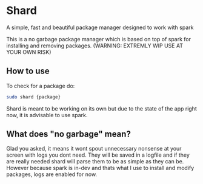 # Shard

A simple, fast and beautiful package manager designed to work with spark

This is a no garbage package manager which is based on top of spark for installing and removing packages. (WARNING: EXTREMLY WIP USE AT YOUR OWN RISK)

## How to use
To check for a package do:
```bash
sudo shard {package}
```
Shard is meant to be working on its own but due to the state of the app right now, it is advisable to use spark. 


## What does "no garbage" mean?
Glad you asked, it means it wont spout unnecessary nonsense at your screen with logs you dont need. They will be saved in a logfile and if they are really needed shard will parse them to be as simple as they can be. However because spark is in-dev and thats what I use to install and modify packages, logs are enabled for now.
